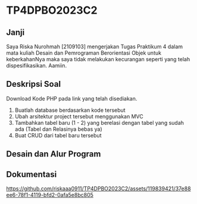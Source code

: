 # TP4DPBO2023C2
## Janji
Saya Riska Nurohmah [2109103] mengerjakan Tugas Praktikum 4 dalam mata kuliah Desain dan Pemrograman Berorientasi Objek untuk keberkahanNya maka saya tidak melakukan kecurangan seperti yang telah dispesifikasikan. Aamiin.

## Deskripsi Soal
Download Kode PHP pada link yang telah disediakan.
1. Buatlah database berdasarkan kode tersebut
2. Ubah arsitektur project tersebut menggunakan MVC
3. Tambahkan tabel baru (1 - 2) yang berelasi dengan tabel yang sudah ada
(Tabel dan Relasinya bebas ya)
4. Buat CRUD dari tabel baru tersebut

## Desain dan Alur Program


## Dokumentasi
https://github.com/riskaaa0911/TP4DPBO2023C2/assets/119839421/37e88ee6-78f1-4119-bfd2-0afa5e8bc805


